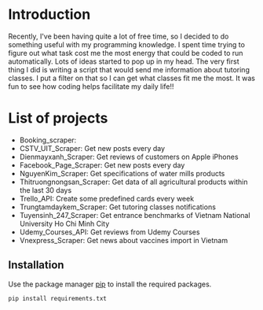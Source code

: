# Introduction

Recently, I've been having quite a lot of free time, so I decided to do something useful with my programming knowledge.
I spent time trying to figure out what task cost me the most energy that could be coded to run automatically.
Lots of ideas started to pop up in my head.
The very first thing I did is writing a script that would send me information about tutoring classes. I put a filter on that so I can get what
classes fit me the most. It was fun to see how coding helps facilitate my daily life!!

# List of projects
- Booking_scraper:
- CSTV_UIT_Scraper: Get new posts every day
- Dienmayxanh_Scraper: Get reviews of customers on Apple iPhones
- Facebook_Page_Scraper: Get new posts every day
- NguyenKim_Scraper: Get specifications of water mills products 
- Thitruongnongsan_Scraper: Get data of all agricultural products within the last 30 days
- Trello_API: Create some predefined cards every week
- Trungtamdaykem_Scraper: Get tutoring classes notifications
- Tuyensinh_247_Scraper: Get entrance benchmarks of Vietnam National University Ho Chi Minh City
- Udemy_Courses_API: Get reviews from Udemy Courses
- Vnexpress_Scraper: Get news about vaccines import in Vietnam


## Installation

Use the package manager [pip](https://pip.pypa.io/en/stable/) to install the required packages.

```bash
pip install requirements.txt
```
